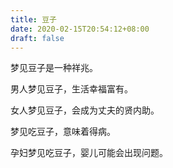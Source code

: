 ```yaml
---
title: 豆子
date: 2020-02-15T20:54:12+08:00
draft: false
---
```


梦见豆子是一种祥兆。<br>


男人梦见豆子，生活幸福富有。<br>


女人梦见豆子，会成为丈夫的贤内助。<br>


梦见吃豆子，意味着得病。<br>


孕妇梦见吃豆子，婴儿可能会出现问题。<br>
